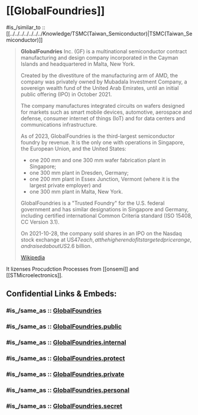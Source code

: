 
# [[GlobalFoundries]] 

#is_/similar_to :: [[../../../../../../../Knowledge/TSMC(Taiwan_Semiconductor)|TSMC(Taiwan_Semiconductor)]] 

> **GlobalFoundries** Inc. (GF) is a multinational semiconductor contract manufacturing and design company 
> incorporated in the Cayman Islands and headquartered in Malta, New York. 
> 
> Created by the divestiture of the manufacturing arm of AMD, 
> the company was privately owned by Mubadala Investment Company, 
> a sovereign wealth fund of the United Arab Emirates, 
> until an initial public offering (IPO) in October 2021.
>
> The company manufactures integrated circuits on wafers 
> designed for markets such as smart mobile devices, automotive, aerospace and defense, 
> consumer internet of things (IoT) and for data centers and communications infrastructure.
>
> As of 2023, GlobalFoundries is the third-largest semiconductor foundry by revenue. 
> It is the only one with operations in Singapore, the European Union, and the United States: 
> - one 200 mm and one 300 mm wafer fabrication plant in Singapore; 
> - one 300 mm plant in Dresden, Germany; 
> - one 200 mm plant in Essex Junction, Vermont (where it is the largest private employer) and 
> - one 300 mm plant in Malta, New York.
> 
> GlobalFoundries is a "Trusted Foundry" for the U.S. federal government 
> and has similar designations in Singapore and Germany, 
> including certified international Common Criteria standard (ISO 15408, CC Version 3.1). 
> 
> On 2021-10-28, the company sold shares in an IPO on the Nasdaq stock exchange at US$47 each, 
> at the higher end of its targeted price range, and raised about US$2.6 billion.
>
> [Wikipedia](https://en.wikipedia.org/wiki/GlobalFoundries)

It lizenses Procudction Processes from [[onsemi]] and [[STMicroelectronics]]. 


## Confidential Links & Embeds: 

### #is_/same_as :: [GlobalFoundries](/_Standards/Society/Economics/Business/Business-Entity/IT~Company/Semiconductor-Industry/GlobalFoundries.md) 

### #is_/same_as :: [GlobalFoundries.public](/_public/Society/Economics/Business/Business-Entity/IT~Company/Semiconductor-Industry/GlobalFoundries.public.md) 

### #is_/same_as :: [GlobalFoundries.internal](/_internal/Society/Economics/Business/Business-Entity/IT~Company/Semiconductor-Industry/GlobalFoundries.internal.md) 

### #is_/same_as :: [GlobalFoundries.protect](/_protect/Society/Economics/Business/Business-Entity/IT~Company/Semiconductor-Industry/GlobalFoundries.protect.md) 

### #is_/same_as :: [GlobalFoundries.private](/_private/Society/Economics/Business/Business-Entity/IT~Company/Semiconductor-Industry/GlobalFoundries.private.md) 

### #is_/same_as :: [GlobalFoundries.personal](/_personal/Society/Economics/Business/Business-Entity/IT~Company/Semiconductor-Industry/GlobalFoundries.personal.md) 

### #is_/same_as :: [GlobalFoundries.secret](/_secret/Society/Economics/Business/Business-Entity/IT~Company/Semiconductor-Industry/GlobalFoundries.secret.md)

